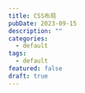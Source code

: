 ```yaml
---
title: CSS布局
pubDate: 2023-09-15
description: ""
categories:
  - default
tags:
  - default
featured: false
draft: true
---
```

